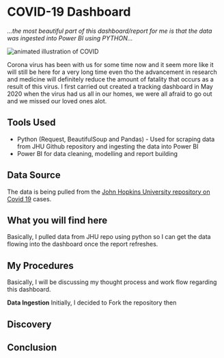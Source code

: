 # COVID-19 Dashboard

_...the most beautiful part of this dashboard/report for me is that the data was ingested into Power BI using PYTHON..._

![animated illustration of COVID](https://raw.githubusercontent.com/francisatoyebi/POWER-BI/main/COVID-19/Coronavirus_Covid-19.png)

Corona virus has been with us for some time now and it seem more like it will still be here for a very long time even tho the advancement in research and medicine will definitely reduce the amount of fatality that occurs as a result of this virus. I first carried out created a tracking dashboard in May 2020 when the virus had us all in our homes, we were all afraid to go out and we missed our loved ones alot. 

## Tools Used
* Python (Request, BeautifulSoup and Pandas) - Used for scraping data from JHU Github repository and ingesting the data into Power BI
* Power BI for data cleaning, modelling and report building

## Data Source
The data is being pulled from the [John Hopkins University repository on Covid 19]('https://github.com/CSSEGISandData/COVID-19/blob/master/csse_covid_19_data/csse_covid_19_time_series) cases.

## What you will find here
Basically, I pulled data from JHU repo using python so I can get the data flowing into the dashboard once the report refreshes.

## My Procedures
Basically, I will be discussing my thought process and work flow regarding this dashboard. 

__Data Ingestion__
Initially, I decided to Fork the repository then 

## Discovery

## Conclusion
